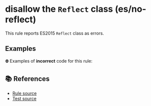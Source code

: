 # disallow the `Reflect` class (es/no-reflect)

This rule reports ES2015 `Reflect` class as errors.

## Examples

⛔ Examples of **incorrect** code for this rule:

<eslint-playground type="bad" code="/*eslint es/no-reflect: error */
let value = Reflect.get(obj, key)
" />

## 📚 References

- [Rule source](https://github.com/mysticatea/eslint-plugin-es/blob/v1.3.2/lib/rules/no-reflect.js)
- [Test source](https://github.com/mysticatea/eslint-plugin-es/blob/v1.3.2/tests/lib/rules/no-reflect.js)
